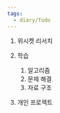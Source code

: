 ```yaml
---
tags:
  - diary/Todo
---
```



1. 위시켓 리서치
2. 학습
    
    1. 알고리즘
    2. 문제 해결
    3. 자료 구조
3. 개인 프로젝트